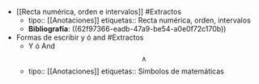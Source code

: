 - [[Recta numérica, orden e intervalos]] #Extractos
	- tipo:: [[Anotaciones]]
	  etiquetas:: Recta numérica, orden, intervalos
	- **Bibliografía**: ((62f97366-eadb-47a9-be54-a0e0f72c170b))
- Formas de escribir y ó and #Extractos
	- Y ó And $$\wedge$$
	- tipo:: [[Anotaciones]]
	  etiquetas:: Símbolos de matemáticas